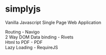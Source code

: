 # simplyjs

Vanilla Javascript Single Page Web Application

Routing - Navigo  
2 Way DOM Data binding - Rivets  
Html to PDF - PDF  
Lazy Loading - RequireJS  
